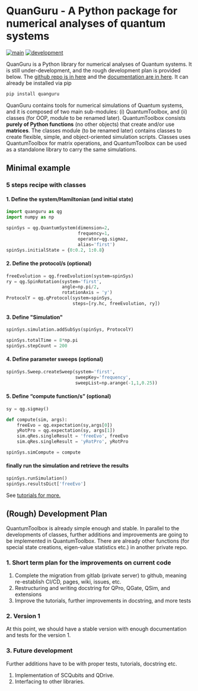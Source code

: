 # QuanGuru - A Python package for numerical analyses of quantum systems

[![main](https://github.com/CirQuS-UTS/QuanGuru/actions/workflows/main.yml/badge.svg)](https://github.com/CirQuS-UTS/QuanGuru/actions/workflows/main.yml)
[![development](https://github.com/CirQuS-UTS/QuanGuru/actions/workflows/development.yml/badge.svg)](https://github.com/CirQuS-UTS/QuanGuru/actions/workflows/development.yml)


QuanGuru is a Python library for numerical analyses of Quantum systems.
It is still under-development, and the rough development plan is provided below.
The [github repo is in here](https://github.com/CirQuS-UTS/QuanGuru) and the [documentation are in here](https://cirqus-uts.github.io/QuanGuru/).
It can already be installed via pip
```bash
pip install quanguru
```

QuanGuru contains tools for numerical simulations of Quantum systems, and it is composed of two main sub-modules: (i) QuantumToolbox, and (ii) classes (for OOP, module to be renamed later).
QuantumToolbox consists **purely of Python functions** (no other objects) that create and/or use **matrices**.
The classes module (to be renamed later) contains classes to create flexible, simple, and object-oriented simulation scripts.
Classes uses QuantumToolbox for matrix operations, and QuantumToolbox can be used as a standalone library to carry the same simulations.

## Minimal example
### 5 steps recipe with classes

#### 1. Define the system/Hamiltonian (and initial state) 
```python
import quanguru as qg
import numpy as np

spinSys = qg.QuantumSystem(dimension=2,
                           frequency=1,
                           operator=qg.sigmaz,
                           alias='first')
spinSys.initialState = {0:0.2, 1:0.8}
```

#### 2. Define the protocol/s (optional)
```python
freeEvolution = qg.freeEvolution(system=spinSys)
ry = qg.SpinRotation(system='first',
                     angle=np.pi/2,
                     rotationAxis = 'y')
ProtocolY = qg.qProtocol(system=spinSys,
                         steps=[ry.hc, freeEvolution, ry])
```

#### 3. Define "Simulation"
```python
spinSys.simulation.addSubSys(spinSys, ProtocolY)

spinSys.totalTime = 8*np.pi
spinSys.stepCount = 200
```

#### 4. Define parameter sweeps (optional)
```python
spinSys.Sweep.createSweep(system='first',
                          sweepKey='frequency',
                          sweepList=np.arange(-1,1,0.25))
```

#### 5. Define “compute function/s” (optional)
```python
sy = qg.sigmay()

def compute(sim, args):
    freeEvo = qg.expectation(sy,args[0])
    yRotPro = qg.expectation(sy, args[1])
    sim.qRes.singleResult = 'freeEvo', freeEvo
    sim.qRes.singleResult = 'yRotPro', yRotPro

spinSys.simCompute = compute
```

#### finally run the simulation and retrieve the results
```python
spinSys.runSimulation()
spinSys.resultsDict['freeEvo']
```

See [tutorials for more.](https://cirqus-uts.github.io/QuanGuru/classes/Tutorials/1_Qubit/Tutorials.html)


## (Rough) Development Plan

QuantumToolbox is already simple enough and stable.
In parallel to the developments of classes, further additions and improvements are going to be implemented in QuantumToolbox.
There are already other functions (for special state creations, eigen-value statistics etc.) in another private repo.

### 1. Short term plan for the improvements on current code

1. Complete the migration from gitlab (private server) to github, meaning re-establish CI/CD, pages, wiki, issues, etc.
1. Restructuring and writing docstring for QPro, QGate, QSim, and extensions
1. Improve the tutorials, further improvements in docstring, and more tests

### 2. Version 1

At this point, we should have a stable version with enough documentation and tests for the version 1.

### 3. Future development 
Further additions have to be with proper tests, tutorials, docstring etc.

1. Implementation of SCQubits and QDrive.
1. Interfacing to other libraries.

